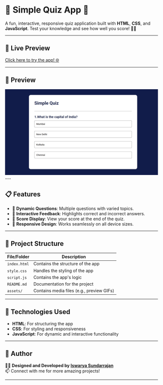 # 🎉 Simple Quiz App 🎉

A fun, interactive, responsive quiz application built with **HTML**, **CSS**, and **JavaScript**. Test your knowledge and see how well you score! 🧠✨

---

## 🚀 Live Preview

[Click here to try the app! 🌐](https://iswarya-s26.github.io/Quiz-App/)

---

## 🎥 Preview

<div>
<img src="./assets/preview.gif" alt="sample gif" width="600px"  />
</div>
---

## 📋 Features

- 🔹 **Dynamic Questions**: Multiple questions with varied topics.  
- 🔹 **Interactive Feedback**: Highlights correct and incorrect answers.  
- 🔹 **Score Display**: View your score at the end of the quiz.  
- 🔹 **Responsive Design**: Works seamlessly on all device sizes.

---

## 📂 Project Structure

| File/Folder   | Description                                |
|---------------|--------------------------------------------|
| `index.html`  | Contains the structure of the app          |
| `style.css`   | Handles the styling of the app             |
| `script.js`   | Contains the app's logic                   |
| `README.md`   | Documentation for the project              |
| `assets/`     | Contains media files (e.g., preview GIFs)  |


---

## 🌟 Technologies Used

- **HTML**: For structuring the app  
- **CSS**: For styling and responsiveness  
- **JavaScript**: For dynamic and interactive functionality  

---


## 📝 Author

👩‍💻 **Designed and Developed by [Iswarya Sundarrajan](https://www.linkedin.com/in/iswarya26/)**  
📫 Connect with me for more amazing projects!

---
